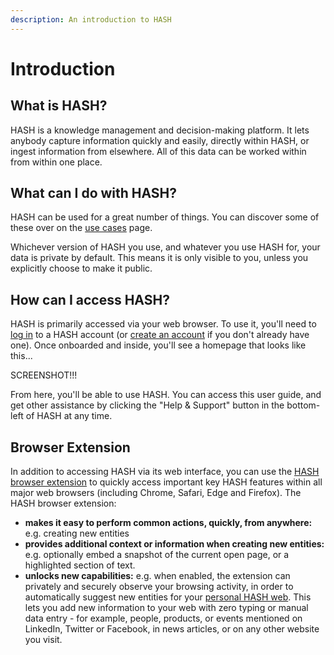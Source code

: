 ```yaml
---
description: An introduction to HASH
---
```


# Introduction

## What is HASH?

HASH is a knowledge management and decision-making platform. It lets anybody capture information quickly and easily, directly within HASH, or ingest information from elsewhere. All of this data can be worked within from within one place.

## What can I do with HASH?

HASH can be used for a great number of things. You can discover some of these over on the [use cases](https://hash.ai/guide/introduction/use-cases) page.

Whichever version of HASH you use, and whatever you use HASH for, your data is private by default. This means it is only visible to you, unless you explicitly choose to make it public.

## How can I access HASH?

HASH is primarily accessed via your web browser. To use it, you'll need to [log in](https://app.hash.ai/login) to a HASH account (or [create an account](https://app.hash.ai/signup) if you don't already have one). Once onboarded and inside, you'll see a homepage that looks like this...

SCREENSHOT!!!

From here, you'll be able to use HASH. You can access this user guide, and get other assistance by clicking the "Help & Support" button in the bottom-left of HASH at any time.

## Browser Extension

In addition to accessing HASH via its web interface, you can use the [HASH browser extension](https://hash.ai/integrations#plugins) to quickly access important key HASH features within all major web browsers (including Chrome, Safari, Edge and Firefox). The HASH browser extension:

- **makes it easy to perform common actions, quickly, from anywhere:** e.g. creating new entities
- **provides additional context or information when creating new entities:** e.g. optionally embed a snapshot of the current open page, or a highlighted section of text.
- **unlocks new capabilities:** e.g. when enabled, the extension can privately and securely observe your browsing activity, in order to automatically suggest new entities for your [personal HASH web](https://hash.ai/guide/webs). This lets you add new information to your web with zero typing or manual data entry - for example, people, products, or events mentioned on LinkedIn, Twitter or Facebook, in news articles, or on any other website you visit.